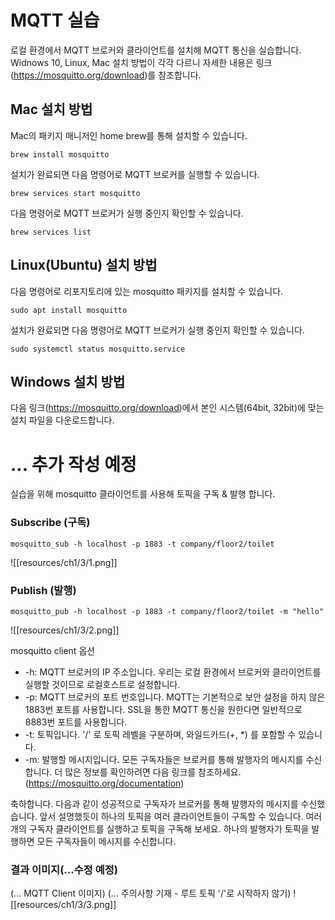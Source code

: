# MQTT 실습

로컬 환경에서 MQTT 브로커와 클라이언트를 설치해 MQTT 통신을 실습합니다. Widnows 10, Linux, Mac 설치 방법이 각각 다르니 자세한 내용은 링크(https://mosquitto.org/download)를 참조합니다.

## Mac 설치 방법
Mac의 패키지 매니저인 home brew를 통해 설치할 수 있습니다.
```
brew install mosquitto
```

설치가 완료되면 다음 명령어로 MQTT 브로커를 실행할 수 있습니다.
```
brew services start mosquitto
```

다음 명령어로 MQTT 브로커가 실행 중인지 확인할 수 있습니다.
```
brew services list
```


## Linux(Ubuntu) 설치 방법
다음 명령어로 리포지토리에 있는 mosquitto 패키지를 설치할 수 있습니다.
```
sudo apt install mosquitto
```

설치가 완료되면 다음 명령어로 MQTT 브로커가 실행 중인지 확인할 수 있습니다.
```
sudo systemctl status mosquitto.service
```


## Windows 설치 방법
다음 링크(https://mosquitto.org/download)에서 본인 시스템(64bit, 32bit)에 맞는 설치 파일을 다운로드합니다.
# ... 추가 작성 예정




실습을 위해 mosquitto 클라이언트를 사용해 토픽을 구독 & 발행 합니다.

### Subscribe (구독)
```
mosquitto_sub -h localhost -p 1883 -t company/floor2/toilet
```
![[resources/ch1/3/1.png]]

### Publish (발행)
```
mosquitto_pub -h localhost -p 1883 -t company/floor2/toilet -m "hello"
```
![[resources/ch1/3/2.png]]

mosquitto client 옵션
- -h: MQTT 브로커의 IP 주소입니다. 우리는 로컬 환경에서 브로커와 클라이언트를 실행할 것이므로 로컬호스트로 설정합니다.
- -p: MQTT 브로커의 포트 번호입니다. MQTT는 기본적으로 보안 설정을 하지 않은 1883번 포트를 사용합니다. SSL을 통한 MQTT 통신을 원한다면 일반적으로 8883번 포트를 사용합니다.
- -t: 토픽입니다. '/' 로 토픽 레벨을 구분하며, 와일드카드(+, *) 를 포함할 수 있습니다.
- -m: 발행할 메시지입니다. 모든 구독자들은 브로커를 통해 발행자의 메시지를 수신합니다.
더 많은 정보를 확인하려면 다음 링크를 참조하세요.(https://mosquitto.org/documentation)

축하합니다. 다음과 같이 성공적으로 구독자가 브로커를 통해 발행자의 메시지를 수신했습니다. 앞서 설명했듯이 하나의 토픽을 여러 클라이언트들이 구독할 수 있습니다. 여러 개의 구독자 클라이언트를 실행하고 토픽을 구독해 보세요. 하나의 발행자가 토픽을 발행하면 모든 구독자들이 메시지를 수신합니다.

### 결과 이미지(...수정 예정)
(... MQTT Client 이미지)
(... 주의사항 기재 - 루트 토픽 '/'로 시작하지 않기)
![[resources/ch1/3/3.png]]
